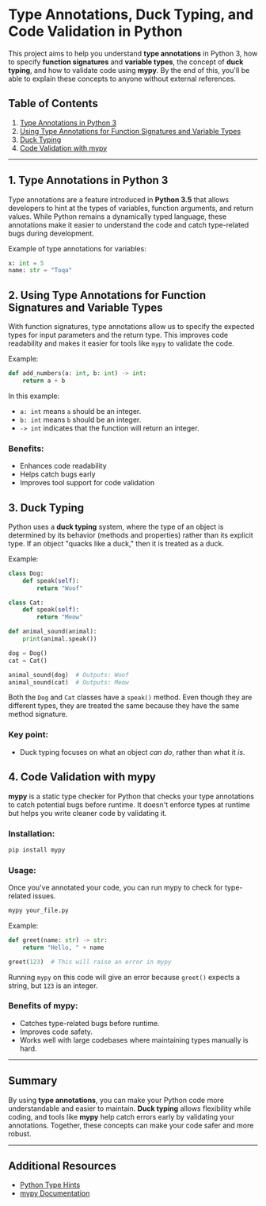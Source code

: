 
# Type Annotations, Duck Typing, and Code Validation in Python

This project aims to help you understand **type annotations** in Python 3, how to specify **function signatures** and **variable types**, the concept of **duck typing**, and how to validate code using **mypy**. By the end of this, you'll be able to explain these concepts to anyone without external references.

## Table of Contents
1. [Type Annotations in Python 3](#type-annotations-in-python-3)
2. [Using Type Annotations for Function Signatures and Variable Types](#using-type-annotations-for-function-signatures-and-variable-types)
3. [Duck Typing](#duck-typing)
4. [Code Validation with mypy](#code-validation-with-mypy)

---

## 1. Type Annotations in Python 3

Type annotations are a feature introduced in **Python 3.5** that allows developers to hint at the types of variables, function arguments, and return values. While Python remains a dynamically typed language, these annotations make it easier to understand the code and catch type-related bugs during development.

Example of type annotations for variables:
```python
x: int = 5
name: str = "Toqa"
```

## 2. Using Type Annotations for Function Signatures and Variable Types

With function signatures, type annotations allow us to specify the expected types for input parameters and the return type. This improves code readability and makes it easier for tools like `mypy` to validate the code.

Example:
```python
def add_numbers(a: int, b: int) -> int:
    return a + b
```
In this example:
- `a: int` means `a` should be an integer.
- `b: int` means `b` should be an integer.
- `-> int` indicates that the function will return an integer.

### Benefits:
- Enhances code readability
- Helps catch bugs early
- Improves tool support for code validation

## 3. Duck Typing

Python uses a **duck typing** system, where the type of an object is determined by its behavior (methods and properties) rather than its explicit type. If an object "quacks like a duck," then it is treated as a duck.

Example:
```python
class Dog:
    def speak(self):
        return "Woof"

class Cat:
    def speak(self):
        return "Meow"

def animal_sound(animal):
    print(animal.speak())

dog = Dog()
cat = Cat()

animal_sound(dog)  # Outputs: Woof
animal_sound(cat)  # Outputs: Meow
```
Both the `Dog` and `Cat` classes have a `speak()` method. Even though they are different types, they are treated the same because they have the same method signature.

### Key point:
- Duck typing focuses on what an object *can do*, rather than what it *is*.

## 4. Code Validation with mypy

**mypy** is a static type checker for Python that checks your type annotations to catch potential bugs before runtime. It doesn't enforce types at runtime but helps you write cleaner code by validating it.

### Installation:
```bash
pip install mypy
```

### Usage:
Once you've annotated your code, you can run mypy to check for type-related issues.
```bash
mypy your_file.py
```

Example:
```python
def greet(name: str) -> str:
    return "Hello, " + name

greet(123)  # This will raise an error in mypy
```

Running `mypy` on this code will give an error because `greet()` expects a string, but `123` is an integer.

### Benefits of mypy:
- Catches type-related bugs before runtime.
- Improves code safety.
- Works well with large codebases where maintaining types manually is hard.

---

## Summary

By using **type annotations**, you can make your Python code more understandable and easier to maintain. **Duck typing** allows flexibility while coding, and tools like **mypy** help catch errors early by validating your annotations. Together, these concepts can make your code safer and more robust.

---

## Additional Resources
- [Python Type Hints](https://docs.python.org/3/library/typing.html)
- [mypy Documentation](https://mypy.readthedocs.io/)

